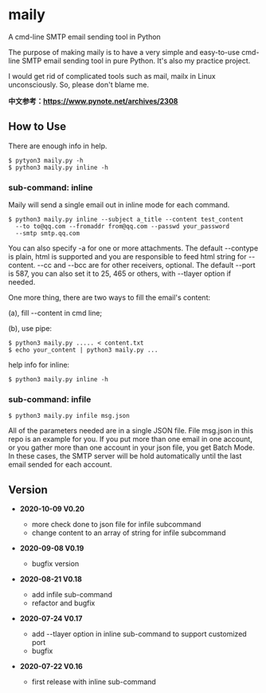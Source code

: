 # maily
A cmd-line SMTP email sending tool in Python

The purpose of making maily is to have a very simple and easy-to-use cmd-line
SMTP email sending tool in pure Python. It's also my practice project.

I would get rid of complicated tools such as mail, mailx in Linux
unconsciously. So, please don't blame me.

**中文参考：https://www.pynote.net/archives/2308**

## How to Use
There are enough info in help.

    $ pytyon3 maily.py -h
    $ python3 maily.py inline -h

### sub-command: inline
Maily will send a single email out in inline mode for each command.

    $ python3 maily.py inline --subject a_title --content test_content
      --to to@qq.com --fromaddr from@qq.com --passwd your_password
      --smtp smtp.qq.com

You can also specify -a for one or more attachments.
The default --contype is plain, html is supported and you are
responsible to feed html string for --content.
--cc and --bcc are for other receivers, optional.
The default --port is 587, you can also set it to 25, 465 or others,
with --tlayer option if needed.

One more thing, there are two ways to fill the email's content:

(a), fill --content in cmd line;

(b), use pipe:

    $ python3 maily.py ..... < content.txt
    $ echo your_content | python3 maily.py ...

help info for inline:

    $ python3 maily.py inline -h

### sub-command: infile

    $ python3 maily.py infile msg.json

All of the parameters needed are in a single JSON file.
File msg.json in this repo is an example for you.
If you put more than one email in one account, or you gather more
than one account in your json file, you get Batch Mode. In these
cases, the SMTP server will be hold automatically until the last email
sended for each account.

## Version

* **2020-10-09 V0.20**
    - more check done to json file for infile subcommand
    - change content to an array of string for infile subcommand

* **2020-09-08 V0.19**
    - bugfix version

* **2020-08-21 V0.18**
    - add infile sub-command
    - refactor and bugfix

* **2020-07-24 V0.17**
    - add --tlayer option in inline sub-command to support customized port
    - bugfix

* **2020-07-22 V0.16**
    - first release with inline sub-command



